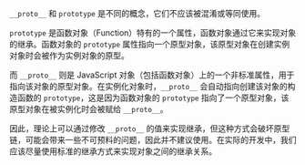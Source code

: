 `__proto__` 和 `prototype` 是不同的概念，它们不应该被混淆或等同使用。

`prototype` 是函数对象（Function）特有的一个属性，函数对象通过它来实现对象的继承。函数对象的 `prototype` 属性指向一个原型对象，该原型对象在创建实例对象时会被作为实例对象的原型。

而 `__proto__` 则是 JavaScript 对象（包括函数对象）上的一个非标准属性，用于指向该对象的原型对象。在实例化对象时，`__proto__` 会自动指向创建该对象的构造函数的 `prototype`，这是因为函数对象的 `prototype` 指向了一个原型对象，该原型对象在被实例化时会被赋给 `__proto__`。

因此，理论上可以通过修改 `__proto__` 的值来实现继承，但这种方式会破坏原型链，可能会带来一些不可预料的问题，因此并不建议使用。在实际的开发中，我们应该尽量使用标准的继承方式来实现对象之间的继承关系。
